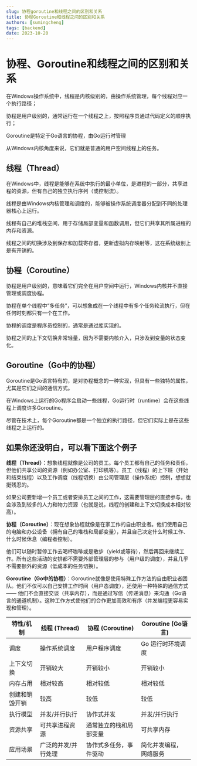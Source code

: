```yaml
---
slug: 协程goroutine和线程之间的区别和关系
title: 协程Goroutine和线程之间的区别和关系
authors: [sumingcheng]
tags: [backend]
date: 2023-10-20
---
```


# 协程、Goroutine和线程之间的区别和关系



 



在Windows操作系统中，线程是内核级别的，由操作系统管理，每个线程对应一个执行路径；

协程是用户级别的，通常运行在一个线程之上，按照程序员通过代码定义的顺序执行；

Goroutine是特定于Go语言的协程，由Go运行时管理

从Windows内核角度来说，它们就是普通的用户空间线程上的任务。

## 线程（Thread）  

在Windows中，线程是能够在系统中执行的最小单位，是进程的一部分，共享进程的资源，但有自己的独立执行序列（或控制流）。

线程是由Windows内核管理和调度的，能够被操作系统调度器分配到不同的处理器核心上运行。

线程有自己的堆栈空间，用于存储局部变量和函数调用，但它们共享其所属进程的内存和资源。

线程之间的切换涉及到保存和加载寄存器，更新虚拟内存映射等，这在系统级别上是有开销的。

## 协程（Coroutine）  

协程是用户级别的，意味着它们完全在用户空间中运行，Windows内核并不直接管理或调度协程。

协程在单个线程中“多任务”，可以想象成在一个线程中有多个任务轮流执行，但在任何时刻都只有一个在工作。

协程的调度是程序员控制的，通常是通过库实现的。

协程之间的上下文切换非常轻量，因为不需要内核介入，只涉及到变量的状态变化。

## Goroutine（Go中的协程）  

Goroutine是Go语言特有的，是对协程概念的一种实现，但具有一些独特的属性，尤其是它们之间的通信方式。

在Windows上运行的Go程序会启动一些线程，Go运行时（runtime）会在这些线程上调度许多Goroutine。

尽管在技术上，每个Goroutine都是一个独立的执行路径，但它们实际上是在这些线程之上运行的。

## 如果你还没明白，可以看下面这个例子  

**线程（Thread）**：想象线程就像是公司的员工。每个员工都有自己的任务和责任，但他们共享公司的资源（例如办公室、打印机等）。员工（线程）的上下班（开始和结束线程）以及工作调度（线程切换）由公司管理层（操作系统）控制，想想就挺残忍的。

如果公司要新增一个员工或者安排员工之间的工作，这需要管理层的直接参与，也会涉及到较多的人力和物力资源（也就是说，线程的创建和上下文切换成本相对较高）。

**协程（Coroutine）**：现在想象协程就像是在家工作的自由职业者。他们使用自己的电脑和办公设备（拥有自己的堆栈和局部变量），并且自己决定什么时候工作、什么时候休息（编程者控制）。

他们可以随时暂停工作去喝杯咖啡或是散步（yield或等待），然后再回来继续工作。所有这些活动的安排都不需要外部管理层的参与（用户级的调度），并且几乎不需要额外的资源（低成本的任务切换）。

**Goroutine（Go中的协程）**：Goroutine就像是使用特殊工作方法的自由职业者团队。他们不仅可以自己安排工作时间（用户态调度），还使用一种特殊的通信方式 —— 他们不会直接交谈（共享内存），而是通过写信（传递消息）来沟通（Go语言的通道机制）。这种工作方式使他们的合作更加高效和有序（并发编程更容易实现和管理）。

| 特性/机制 | 线程 (Thread) | 协程 (Coroutine) | Goroutine (Go语言) |
| --- | --- | --- | --- |
| 调度 | 操作系统调度 | 用户程序调度 | Go 运行时环境调度 |
| 上下文切换 | 开销较大 | 开销较小 | 开销较小 |
| 内存占用 | 相对较高 | 相对较低 | 相对较低 |
| 创建和销毁开销 | 较高 | 较低 | 较低 |
| 执行模型 | 并发/并行执行 | 协作式并发 | 并发/并行执行 |
| 资源共享 | 可共享进程资源 | 通常独立的栈和局部变量 | 可共享内存 |
| 应用场景 | 广泛的并发/并行处理 | 协作式多任务，事件驱动 | 简化并发编程，网络服务 |